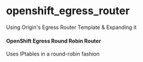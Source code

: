 # openshift_egress_router
Using Origin's Egress Router Template &amp; Expanding it

#### OpenShift Egress Round Robin Router
Uses IPtables in a round-robin fashion
